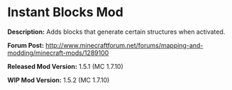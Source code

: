 Instant Blocks Mod
=============
<b>Description:</b> Adds blocks that generate certain structures when activated.

<b>Forum Post:</b> http://www.minecraftforum.net/forums/mapping-and-modding/minecraft-mods/1289100

<b>Released Mod Version:</b> 1.5.1 (MC 1.7.10)

<b>WIP Mod Version:</b> 1.5.2 (MC 1.7.10)
